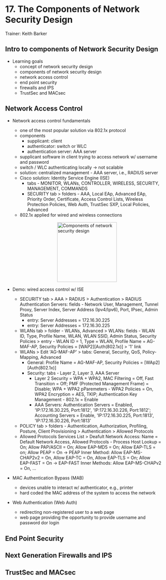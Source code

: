# 17. The Components of Network Security Design

Trainer: Keith Barker


## Intro to components of Network Security Design

- Learning goals
  - concept of network security design
  - components of network security design
  - network access control
  - end point security
  - firewalls and IPS
  - TrustSec and MACsec


## Network Access Control

- Network access control fundamentals
  - one of the most popular solution via 802.1x protocol
  - components
    - supplicant: client 
    - authenticator: switch or WLC
    - authentication server: AAA server
  - supplicant software in client trying to access network w/ username and password
  - switch / WLC authenticating locally $\to$ not scalable
  - solution: centralized management - AAA server, i.e., RADIUS server
  - Cisco solution: Identity Service Engine (ISE)
    - tabs - MONITOR, WLANs, CONTROLLER, WIRELESS, SECURITY, MANAGEMENT, COMMANDS
    - SECURITY tab > folders - AAA, Local EAp, Advanced EAp, Priority Order, Certificate, Access Control Lists, Wireless Protection Policies, Web Auth, TrustSec SXP, Local Policies, Advanced
  - 802.1x applied for wired and wireless connections

  <figure style="margin: 0.5em; display: flex; justify-content: center; align-items: center;">
    <img style="margin: 0.1em; padding-top: 0.5em; width: 20vw;"
      onclick= "window.open('page')"
      src    = "img/17-nettopo.png"
      alt    = "Components of network security design"
      title  = "Components of network security design"
    />
  </figure>


- Demo: wired access control w/ ISE
  - SECURITY tab > AAA > RADIUS > Authentication > RADIUS Authentication Servers: fields - Network User, Management, Tunnel Proxy, Server Index, Server Address (Ipv4/Ipv6), Port, IPsec, Admin Status
    - entry: Server Addresses = 172.16.30.225
    - entry: Server Addresses = 172.16.30.225
  - WLANs tab > folder - WLANs, Advanced > WLANs: fields - WLAN ID, Type, Profile Name, WLAN, WLAN SSID, Admin Status, Security Policies > entry - WLAN ID = 1, Type = WLAN, Profile Name = AG-MAF-AP, Security Policies = [WAP2][Auth(802.1x)] > '1' link
  - WLANs > Edit 'AG-MAF-AP' > tabs: General, Security, QoS, Policy-Mapping, Advanced
    - General: Profile Name = AG-MAF-AP, Security Policies = [WAp2][Auth(802.1x)]
    - Security: tabs - Layer 2, Layer 3, AAA Server
      - Layer 2 Security = WPA + WPA2, MAC Filtering = Off, Fast Transition = Off; PMF (Protected Management Frame) = Disable; WPA + WPA2 pParemeters - WPA2 Policies = On, WPA2 Encryption = AES, TKIP; Authentication Key Management - 802.1x = Enable
      - AAA Servers: Authentication Servers = Enabled, 'IP:172.16.30.225, Port:1812', 'IP:172.16.30.226, Port:1812'; Accounting Servers = Enable, 'IP:172.16.30.225, Port:1813', 'IP:172.16.30.226, Port:1813'
  - POLICY tab > folders - Authentication, Authorization, Profiling, Posture, Client Provisioning > Authentication > Allowed Protocols
  - Allowed Protocols Services List > Deafult Network Access: Name = Default Network Access, Allowed Protocols - Process Host Lookup = On; Allow PAP/ASCII = On; Allow EAP-MD5 = On; Allow EAP-TLS = on; Allow PEAP = On -> PEAP Inner Method: Allow EAP-MS-CHAP2v2 = On, Allow EAP-TC = On, Allow EAP-TLS = On; Allow EAP-FAST = On -> EAP-FAST Inner Methods: Allow EAP-MS-CHAPv2 = On, ...


- MAC Authentication Bypass (MAB)
  - devices unable to interact w/ authenticator, e.g., printer
  - hard coded the MAC address of the system to access the network


- Web Authentication (Web Auth)
  - redirecting non-registered user to a web page
  - web page providing the opportunity to provide username and password dor login



## End Point Security





## Next Generation Firewalls and IPS





## TrustSec and MACsec




